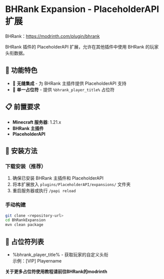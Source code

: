 # BHRank Expansion - PlaceholderAPI 扩展

BHRank：https://modrinth.com/plugin/bhrank

BHRank 插件的 PlaceholderAPI 扩展，允许在其他插件中使用 BHRank 的玩家头衔数据。

## 🚀 功能特色

- 🔌 **无缝集成** - 为 BHRank 主插件提供 PlaceholderAPI 支持
- 🎯 **单一占位符** - 提供 `%bhrank_player_title%` 占位符

## 📋 前置要求

- **Minecraft 服务器**: 1.21.x
- **BHRank 主插件**
- **PlaceholderAPI**

## 🔧 安装方法

### 下载安装（推荐）
1. 确保已安装 BHRank 主插件和 PlaceholderAPI
2. 将本扩展放入 `plugins/PlaceholderAPI/expansions/` 文件夹
3. 重启服务器或执行 `/papi reload`

### 手动构建
```bash
git clone <repository-url>
cd BhRankExpansion
mvn clean package
```

## 📖 占位符列表
- %bhrank_player_title%	- 获取玩家的自定义头衔	
示例：[VIP] Playername

**关于更多占位符使用教程请前往BHRank的modrinth**
